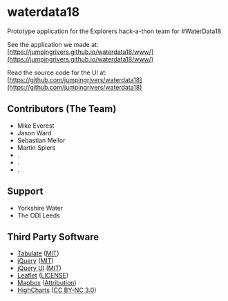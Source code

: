 # waterdata18

Prototype application for the Explorers hack-a-thon team for #WaterData18

See the application we made at: [https://jumpingrivers.github.io/waterdata18/www/](https://jumpingrivers.github.io/waterdata18/www/)

Read the source code for the UI at: [https://github.com/jumpingrivers/waterdata18](https://github.com/jumpingrivers/waterdata18)

## Contributors (The Team)

- Mike Everest
- Jason Ward
- Sebastian Mellor
- Martin Spiers
- .
- .
- .

## Support

- Yorkshire Water
- The ODI Leeds

## Third Party Software

- [Tabulate](http://tabulator.info/) ([MIT](https://github.com/olifolkerd/tabulator/blob/master/LICENSE))
- [jQuery](https://jquery.com/) ([MIT](https://jquery.org/license/))
- [jQuery UI](https://jqueryui.com/) ([MIT](https://jquery.org/license/))
- [Leaflet](https://leafletjs.com/) ([LICENSE](https://github.com/Leaflet/Leaflet/blob/master/LICENSE))
- [Mapbox](https://www.mapbox.com/) ([Attribution](https://www.mapbox.com/help/how-attribution-works/))
- [HighCharts](https://www.highcharts.com/) ([CC BY-NC 3.0](https://creativecommons.org/licenses/by-nc/3.0/))
